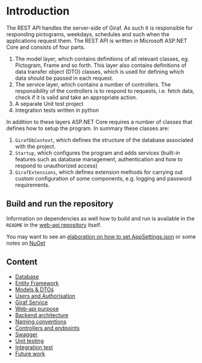 # Introduction

The REST API handles the server-side of Giraf. As such it is responsible for responding pictograms, weekdays, schedules and such when the applications request them.
The REST API is written in Microsoft ASP.NET Core and consists of four parts.

 1. The model layer, which contains definitions of all relevant classes, eg. Pictogram, Frame and so forth. This layer also contains definitions of data transfer object (DTO) classes, which is used for defining which data should be passed in each request.
 2. The service layer, which contains a number of controllers. The responsibility of the controllers is to respond to requests, i.e. fetch data, check if it is valid and take an appropriate action.
 3. A separate Unit test project
 4. Integration tests written in python

In addition to these layers ASP.NET Core requires a number of classes that defines how to setup the program. In summary these classes are:

 1. ```GirafDbContext```, which defines the structure of the database associated with the project.
 2. ```Startup```, which configures the program and adds services (built-in features such as database management, authentication and how to respond to unauthorized access)
 3. ```GirafExtensions```, which defines extension methods for carrying out custom configuration of some components, e.g. logging and password requirements.

## Build and run the repository

Information on dependencies as well how to build and run is available in the ```README``` in the [web-api repository](https://github.com/aau-giraf/web-api) itself.

You may want to see an [elaboration on how to set AppSettings.json](./ConnectionString.md) or some notes on [NuGet](./NugetWithDotnetCore.md)

## Content

- [Database](./Database.md)
- [Entity Framework](./EntityFramework.md)
- [Models & DTOś](./ModelsAndDTOs.md)
- [Users and Authorisation](./Authorization.md)
- [Giraf Service](./GirafService.md)
- [Web-api purpose](./WebApiPurpose.md)
- [Backend architecture](./BackendArchitecture.md)
- [Naming conventions](./NamingConventions.md)
- [Controllers and endpoints](./ControllersAndEndpoints.md)
- [Swagger](./Swagger.md)
- [Unit testing](./UnitTesting.md)
- [Integration test](./IntegrationTest.md)
- [Future work](./FutureWork.md)
